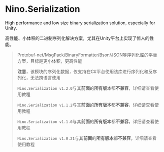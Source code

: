 # Nino.Serialization

High performance and low size binary serialization solution, especially for Unity.

高性能、小体积的二进制序列化解决方案，尤其在Unity平台上实现了惊人的性能。
> Protobuf-net/MsgPack/BinaryFormatter/Bson/JSON等序列化库的平替方案，目标是更小体积，更高性能
>
> **注意**，该模块的序列化数据，仅支持在C#平台使用该库进行序列化和反序列化，无法跨语言使用
>
> ```Nino.Serialization v1.2.0```与其**前面**的**所有版本**都**不兼容**，详细请查看使用教程
>
> ```Nino.Serialization v1.1.2```与其**前面**的**所有版本**都**不兼容**，详细请查看使用教程
>
> ```Nino.Serialization v1.1.0```与其**前面**的**所有版本**都**不兼容**，详细请查看使用教程
>
> ```Nino.Serialization v1.0.21```与其**前面**的**所有版本**都**不兼容**，详细请查看使用教程
